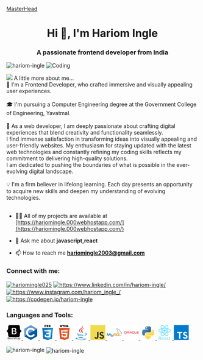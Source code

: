 [MasterHead](https://firebasestorage.googleapis.com/v0/b/flexi-coding.appspot.com/o/dempgi7-520f8d5f-63d4-4453-8822-dbc149ae27f8.gif?alt=media&token=91c0c7b2-93c3-4029-b011-1a8703c5730d)

<h1 align="center">Hi 👋, I'm Hariom Ingle</h1>
<h3 align="center">A passionate frontend developer from India</h3>
<img align="right" alt="Coding" width="400" src="https://cdn.dribbble.com/users/1162077/screenshots/3848914/programmer.gif">

 
<p align="left"> <img src="https://komarev.com/ghpvc/?username=hariom-ingle&label=Profile%20views&color=0e75b6&style=flat" alt="hariom-ingle" /> </p>
<img src="https://media.giphy.com/media/VgCDAzcKvsR6OM0uWg/giphy.gif" width="50"> A little more about me...  
<br>
🔭 I'm a Frontend Developer, who crafted immersive and visually appealing user experiences.  
<br><br>
🎓 I'm pursuing a Computer Engineering degree at the Government College of Engineering, Yavatmal.
<br><br>
🎨 As a web developer, I am deeply passionate about crafting digital experiences that blend creativity and functionality seamlessly. 
<br>I find immense satisfaction in transforming ideas into visually appealing and user-friendly websites. My enthusiasm for staying updated with the latest web technologies and constantly refining my coding skills reflects my commitment to delivering high-quality solutions. <br>I am dedicated to pushing the boundaries of what is possible in the ever-evolving digital landscape. 
<br><br>
💡 I'm a firm believer in lifelong learning. Each day presents an opportunity to acquire new skills and deepen my understanding of evolving technologies.
 <br><br>

- 👨‍💻 All of my projects are available at [https://hariomingle.000webhostapp.com/](https://hariomingle.000webhostapp.com/)

- 💬 Ask me about **javascript,react**

- 📫 How to reach me **hariomingle2003@gmail.com**


<h3 align="left">Connect with me:</h3>
<p align="left">

<a href="https://twitter.com/hariomingle025" target=""><img align="center" src="https://raw.githubusercontent.com/rahuldkjain/github-profile-readme-generator/master/src/images/icons/Social/twitter.svg" alt="hariomingle025" height="30" width="40" /></a>
<a href="https://linkedin.com/in/https://www.linkedin.com/in/hariom-ingle/" target=""><img align="center" src="https://raw.githubusercontent.com/rahuldkjain/github-profile-readme-generator/master/src/images/icons/Social/linked-in-alt.svg" alt="https://www.linkedin.com/in/hariom-ingle/" height="30" width="40" /></a>
<a href="https://instagram.com/https://www.instagram.com/hariom_ingle_/" target="blank"><img align="center" src="https://raw.githubusercontent.com/rahuldkjain/github-profile-readme-generator/master/src/images/icons/Social/instagram.svg" alt="https://www.instagram.com/hariom_ingle_/" height="30" width="40" /></a>
<a href="https://codepen.io/https://codepen.io/hariom-ingle" target="blank"><img align="center" src="https://raw.githubusercontent.com/rahuldkjain/github-profile-readme-generator/master/src/images/icons/Social/codepen.svg" alt="https://codepen.io/hariom-ingle" height="30" width="40" /></a>
</p>
 

<h3 align="left">Languages and Tools:</h3>
<p align="left"> <a href="https://getbootstrap.com" target="_blank" rel="noreferrer"> <img src="https://raw.githubusercontent.com/devicons/devicon/master/icons/bootstrap/bootstrap-plain-wordmark.svg" alt="bootstrap" width="40" height="40"/> </a> <a href="https://www.cprogramming.com/" target="_blank" rel="noreferrer"> <img src="https://raw.githubusercontent.com/devicons/devicon/master/icons/c/c-original.svg" alt="c" width="40" height="40"/> </a> <a href="https://www.w3schools.com/css/" target="_blank" rel="noreferrer"> <img src="https://raw.githubusercontent.com/devicons/devicon/master/icons/css3/css3-original-wordmark.svg" alt="css3" width="40" height="40"/> </a> <a href="https://www.w3.org/html/" target="_blank" rel="noreferrer"> <img src="https://raw.githubusercontent.com/devicons/devicon/master/icons/html5/html5-original-wordmark.svg" alt="html5" width="40" height="40"/> </a> <a href="https://www.java.com" target="_blank" rel="noreferrer"> <img src="https://raw.githubusercontent.com/devicons/devicon/master/icons/java/java-original.svg" alt="java" width="40" height="40"/> </a> <a href="https://developer.mozilla.org/en-US/docs/Web/JavaScript" target="_blank" rel="noreferrer"> <img src="https://raw.githubusercontent.com/devicons/devicon/master/icons/javascript/javascript-original.svg" alt="javascript" width="40" height="40"/> </a> <a href="https://www.mysql.com/" target="_blank" rel="noreferrer"> <img src="https://raw.githubusercontent.com/devicons/devicon/master/icons/mysql/mysql-original-wordmark.svg" alt="mysql" width="40" height="40"/> </a> <a href="https://www.oracle.com/" target="_blank" rel="noreferrer"> <img src="https://raw.githubusercontent.com/devicons/devicon/master/icons/oracle/oracle-original.svg" alt="oracle" width="40" height="40"/> </a> <a href="https://www.python.org" target="_blank" rel="noreferrer"> <img src="https://raw.githubusercontent.com/devicons/devicon/master/icons/python/python-original.svg" alt="python" width="40" height="40"/> </a> <a href="https://reactjs.org/" target="_blank" rel="noreferrer"> <img src="https://raw.githubusercontent.com/devicons/devicon/master/icons/react/react-original-wordmark.svg" alt="react" width="40" height="40"/> </a> <a href="https://www.typescriptlang.org/" target="_blank" rel="noreferrer"> <img src="https://raw.githubusercontent.com/devicons/devicon/master/icons/typescript/typescript-original.svg" alt="typescript" width="40" height="40"/> </a> </p>

<p><img align="left" src="https://github-readme-stats.vercel.app/api/top-langs?username=hariom-ingle&show_icons=true&locale=en&layout=compact" alt="hariom-ingle" /></p>

<p>&nbsp;<img align="center" src="https://github-readme-stats.vercel.app/api?username=hariom-ingle&show_icons=true&locale=en" alt="hariom-ingle" /></p>
